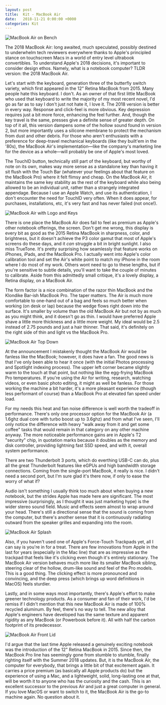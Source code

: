 ```yaml
---
layout: post
title:  Kit - MacBook Air
date:   2018-11-21 0:00:00 +0000
categories: Kit
---
```


![MacBook Air on Bench](/assets/images/MBA/bench.jpg)

The 2018 MacBook Air: long awaited, much speculated, possibly destined to underwhelm tech reviewers everywhere thanks to Apple's principled stance on touchscreen Macs in a world of entry level ultrabook convertibles. To understand Apple's 2018 decisions, it's important to consider design ethos. Namely, what is a notebook computer? TLDR version: the 2018 MacBook Air.

Let's start with the keyboard, generation three of the butterfly switch variety, which first appeared in the 12" Retina MacBook from 2015. Many people hate this keyboard. I don't. As an owner of that first little MacBook who used that keyboard to write the majority of my most recent novel, I'd go as far as to say I don't just not hate it, I love it. The 2018 version is better in every way. Response and click-feel is more obvious. Key depression requires just a bit more force, enhancing the feel further. And, though the key travel is the same, presses give a definite sense of greater depth. On top of it all, this version dampens some of the hollow sound found in version 2, but more importantly uses a silicone membrane to protect the mechanism from dust and other debris. For those who aren't enthusiasts with a preference for deep-travel mechanical keyboards (like they built'em in the '80s), the MacBook Air's implementation—like the company's marketing line for the device as a whole—will probably be one of Apple's most loved.

The TouchID button, technically still part of the keyboard, but worthy of note on its own, makes way more sense as a standalone key than having it sit flush with the Touch Bar (whatever your feelings about that feature on the MacBook Pro) where it felt flimsy and cheap. On the MacBook Air, it maintains the same key stability as the rest of the keyboard while also being allowed to be an individual unit, rather than a strangely integrated appendage. Because I use an Apple Watch, and use its authentication, I don't encounter the need for TouchID very often. When it does appear, for purchases, installations, etc, it's very fast and has never failed (not once!).

![MacBook Air with Logo and Keys](/assets/images/MBA/logo.jpg)

There is one place the MacBook Air does fail to feel as premium as Apple's other notebook offerings, the screen. Don't get me wrong, this display is every bit as good as the 2015 Retina MacBook in sharpness, color, and brightness, but it doesn't achieve the P3 color gamut that most of Apple's screens do these days, and it *can* struggle a bit in bright sunlight. I also miss TrueTone. It's pretty surprising how seamlessly that feature works on iPhones, iPads, and the MacBook Pro. I actually went into Apple's color calibration tool and set the Air's white point to match my iPhone in the room where I do most of my work. Others wont need to go to these lengths, but if you're sensitive to subtle details, you'll want to take the couple of minutes to calibrate. Aside from this admittedly small critique, it's a lovely display, a Retina display, on a MacBook Air.

The form factor is a nice combination of the razor thin MacBook and the Klondike Bar-ish MacBook Pro. The taper matters. The Air is much more comfortable to one-hand out of a bag and feels so much better when working (on desk or lap) because the wedge flows right down into the surface. It's smaller by volume than the old MacBook Air but not by as much as you might think, and it doesn't go as thin. I would have preferred Apple shave a little more thickness and a little more weight. My ideal would be 2.5 instead of 2.75 pounds and just a hair thinner. That said, it's definitely on the right side of thin and light vs the MacBook Pro.

![MacBook Air Top Down](/assets/images/MBA/top.jpg)

At the announcement I mistakenly thought the MacBook Air would be fanless like the MacBook; however, it does have a fan. The good news is that I've only been able to hear it once (with the initial Photos processing and Spotlight indexing process). The upper left corner became slightly warm to the touch at that point, but nothing like the egg-frying MacBook Pro temperatures. If you're using the Air for writing, research, watching videos, or even basic photo editing, it might as well be fanless. For those working the machine a bit harder, it's a more pleasant experience (though less performant of course) than a MacBook Pro at elevated fan speed under load.

For my needs this heat and fan noise difference is well worth the tradeoff in performance. There's only one processor option for the MacBook Air (a 1.6ghz dual core with turbo boost up to 3.6ghz) and from what I've seen, I'll only notice the difference with heavy "walk away from it and get some coffee" tasks that would remain in that category on any other machine anyway. The more noticeable performance gains are in Apple's T2 "security" chip, in quotation marks because it doubles as the memory and disk controller, providing lightning fast SSD speed, and with it, overall system performance.

There are two Thunderbolt 3 ports, which do everthing USB-C can do, plus all the great Thunderbolt features like eGPUs and high bandwidth storage connections. Coming from the single-port MacBook, it really is nice. I didn't need a second port, but I'm sure glad it's there now, if only to ease the worry of what if?

Audio isn't something I usually think too much about when buying a new notebook, but the strides Apple has made here are significant. The most impressive (surprisingly, as I thought it was just marketing hype) is the wider stereo sound field. Music and effects seem almost to wrap around your head. There's still a directional sense that the sound is coming from the computer, but there's another sense that it is continuously radiating outward from the speaker grilles and expanding into the room. 

![MacBook Air Splash](/assets/images/MBA/splash.jpg)

Also, if you haven't used one of Apple's Force-Touch Trackpads yet, all I can say is you're in for a treat. There are few innovations from Apple in the last for years (especially in the Mac line) that are as impressive as the trackpad that feels like it's clicking even though it's entirely stationary. The MacBook Air version behaves much more like its smaller MacBook sibling, steering clear of the hollow, drum-like sound and feel of the Pro models. This is a good thing. The clicking effect is more pronounced and convincing, and the deep press (which brings up word definitions in MacOS) feels sturdier.

Lastly, and in some ways most importantly, there's Apple's effort to make greener technology products. As a consumer and fan of their work, I'd be remiss if I didn't mention that this new MacBook Air is made of 100% recycled aluminum. By feel, there's no way to tell. The new alloy that Apple's engineers have developed has the same texture and apparent rigidity as any MacBook (or Powerbook before it). All with half the carbon footprint of its predecessor.

![MacBook Air Front Lid](/assets/images/MBA/front.jpg)

I'd argue that the last time Apple released a genuinely exciting notebook was the introduction of the 12" Retina MacBook in 2015. Since then, the MacBook Pro line has seemingly gone from stumble to stumble, finally righting itself with the Summer 2018 updates. But, it is the MacBook Air, the computer for everybody, that brings a little bit of that excitement again. It carries a price premium (as basically all Apple products do) but the experience of using a Mac, and a lightweight, solid, long-lasting one at that, will be worth it to anyone who has the curiosity and the cash. This is an excellent successor to the previous Air and just a great computer in general. If you love MacOS or want to switch to it, the MacBook Air is the go-to machine again. No question about it. 